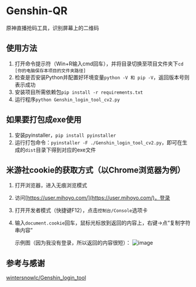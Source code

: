 # Genshin-QR
原神直播抢码工具，识别屏幕上的二维码

## 使用方法
1. 打开命令提示符（Win+R输入cmd回车），并将目录切换至项目文件夹下`cd [你的电脑保存本项目的文件夹路径]`
2. 检查是否安装Python并配置好环境变量`python -V 和 pip -V`，返回版本号则表示成功
3. 安装项目所需依赖包`pip install -r requirements.txt`
4. 运行程序`python Genshin_login_tool_cv2.py`

## 如果要打包成exe使用
1. 安装pyinstaller，`pip install pyinstaller`
2. 运行打包命令：`pyinstaller -F ./Genshin_login_tool_cv2.py`，即可在生成的`dist`目录下得到对应的exe文件

## 米游社cookie的获取方式（以Chrome浏览器为例）
1. 打开浏览器，进入无痕浏览模式
2. 访问[https://user.mihoyo.com/](https://user.mihoyo.com/)，登录
3. 打开开发者模式（快捷键F12），点击`控制台/Console`选项卡
4. 输入`document.cookie`回车，鼠标光标放到返回的内容上，右键->点“复制字符串内容”

   示例图（因为我没有登录，所以返回的内容很短）：
   ![image](https://github.com/Mr-Deng67/Genshin-QR/assets/52495231/9f7479e2-0c6d-4ac1-81c0-f42db187fdb0)

## 参考与感谢
[wintersnowlc/Genshin_login_tool](https://github.com/wintersnowlc/Genshin_login_tool)
